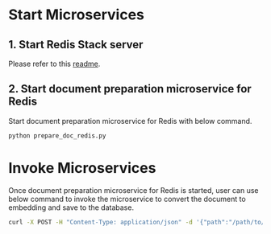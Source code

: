 # Start Microservices

## 1. Start Redis Stack server

Please refer to this [readme](../../../vectorstores/langchain/redis/README.md).

## 2. Start document preparation microservice for Redis
Start document preparation microservice for Redis with below command.
```bash
python prepare_doc_redis.py
```

# Invoke Microservices

Once document preparation microservice for Redis is started, user can use below command to invoke the microservice to convert the document to embedding and save to the database.
```bash
curl -X POST -H "Content-Type: application/json" -d '{"path":"/path/to/document"}' http://localhost:6000/v1/dataprep
```